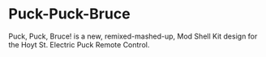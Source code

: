 # Puck-Puck-Bruce
 Puck, Puck, Bruce! is a new, remixed-mashed-up, Mod Shell Kit design for the Hoyt St. Electric Puck Remote Control.
